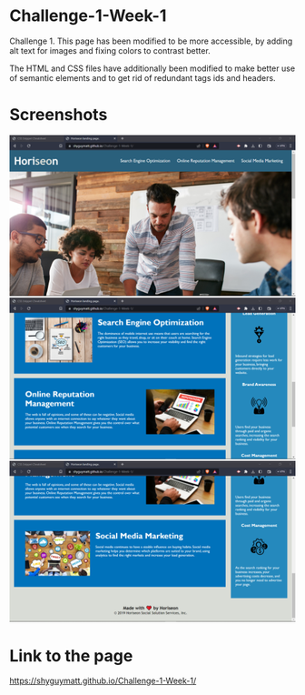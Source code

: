 # Challenge-1-Week-1
Challenge 1. This page has been modified to be more accessible, by adding alt text for images and fixing colors to contrast better.

The HTML and CSS files have additionally been modified to make better use of semantic elements and to get rid of redundant tags ids and headers.

# Screenshots
![Screenshot 1](./assets/images/Screenshot-1.png)
![Screenshot 2](./assets/images/Screenshot-2.png)
![Screenshot 3](./assets/images/Screenshot-3.png)
# Link to the page
https://shyguymatt.github.io/Challenge-1-Week-1/
